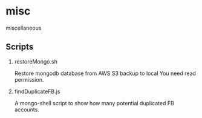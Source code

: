 # misc
miscellaneous

## Scripts
1. restoreMongo.sh

    Restore mongodb database from AWS S3 backup to local
    You need read permission.
 
2. findDuplicateFB.js

    A mongo-shell script to show how many potential duplicated FB accounts.

